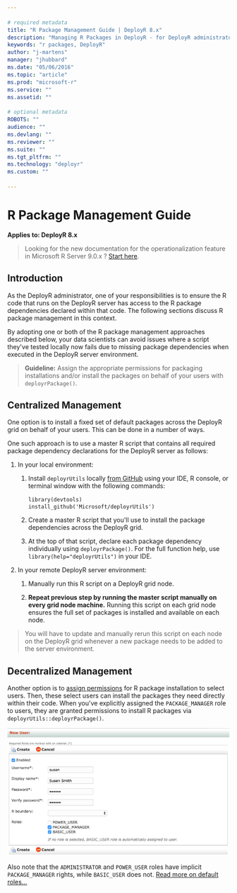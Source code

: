 ```yaml
---

# required metadata
title: "R Package Management Guide | DeployR 8.x"
description: "Managing R Packages in DeployR - for DeployR administrators"
keywords: "r packages, DeployR"
author: "j-martens"
manager: "jhubbard"
ms.date: "05/06/2016"
ms.topic: "article"
ms.prod: "microsoft-r"
ms.service: ""
ms.assetid: ""

# optional metadata
ROBOTS: ""
audience: ""
ms.devlang: ""
ms.reviewer: ""
ms.suite: ""
ms.tgt_pltfrm: ""
ms.technology: "deployr"
ms.custom: ""

---
```


# R Package Management Guide

**Applies to: DeployR 8.x**

>Looking for the new documentation for the operationalization feature in Microsoft R Server 9.0.x ? [Start here](operationalize/about.md).

## Introduction

As the DeployR administrator, one of your responsibilities is to ensure the R code that runs on the DeployR server has access to the R package dependencies declared within that code. The following sections discuss R package management in this context.

By adopting one or both of the R package management approaches described below, your data scientists can avoid issues where a script they've tested locally now fails due to missing package dependencies when executed in the DeployR server environment.

>**Guideline:** Assign the appropriate permissions for packaging installations and/or install the packages on behalf of your users with `deployrPackage()`.

## Centralized Management

One option is to install a fixed set of default packages across the DeployR grid on behalf of your users. This can be done in a number of ways.

One such approach is to use a master R script that contains all required package dependency declarations for the DeployR server as follows:

1.  In your local environment:

    1.  Install `deployrUtils` locally [from GitHub](https://github.com/Microsoft/deployrUtils/releases) using your IDE, R console, or terminal window with the following commands:

            library(devtools)
            install_github('Microsoft/deployrUtils')

    2.  Create a master R script that you'll use to install the package dependencies across the DeployR grid.

    3.  At the top of that script, declare each package dependency individually using `deployrPackage()`. For the full function help, use `library(help="deployrUtils")` in your IDE.

2.  In your remote DeployR server environment:

    1.  Manually run this R script on a DeployR grid node.

    2.  **Repeat previous step by running the master script manually on every grid node machine.** Running this script on each grid node ensures the full set of packages is installed and available on each node.

>You will have to update and manually rerun this script on each node on the DeployR grid whenever a new package needs to be added to the server environment.

## Decentralized Management

Another option is to [assign permissions](deployr-admin-console/deployr-admin-console-permissions-with-roles.md#viewing-editing-and-assigning-roles) for R package installation to select users. Then, these select users can install the packages they need directly within their code. When you've explicitly assigned the `PACKAGE_MANAGER` role to users, they are granted permissions to install R packages via `deployrUtils::deployrPackage()`.

![Login](./media/deployr-admin-r-package-management/packagemgr.png)

Also note that the `ADMINISTRATOR` and `POWER_USER` roles have implicit `PACKAGE_MANAGER` rights, while `BASIC_USER` does not. [Read more on default roles...](deployr-admin-console/deployr-admin-console-permissions-with-roles.md#predefined-system-roles)
